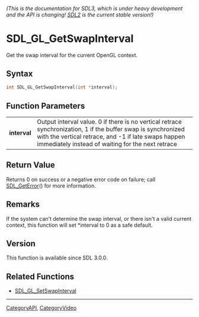 ###### (This is the documentation for SDL3, which is under heavy development and the API is changing! [SDL2](https://wiki.libsdl.org/SDL2/) is the current stable version!)
# SDL_GL_GetSwapInterval

Get the swap interval for the current OpenGL context.

## Syntax

```c
int SDL_GL_GetSwapInterval(int *interval);

```

## Function Parameters

|                  |                                                                                                                                                                                                                           |
| ---------------- | ------------------------------------------------------------------------------------------------------------------------------------------------------------------------------------------------------------------------- |
| **interval**     | Output interval value. 0 if there is no vertical retrace synchronization, 1 if the buffer swap is synchronized with the vertical retrace, and -1 if late swaps happen immediately instead of waiting for the next retrace |

## Return Value

Returns 0 on success or a negative error code on failure; call
[SDL_GetError](SDL_GetError)() for more information.

## Remarks

If the system can't determine the swap interval, or there isn't a valid
current context, this function will set *interval to 0 as a safe default.

## Version

This function is available since SDL 3.0.0.

## Related Functions

* [SDL_GL_SetSwapInterval](SDL_GL_SetSwapInterval)

----
[CategoryAPI](CategoryAPI), [CategoryVideo](CategoryVideo)

